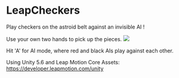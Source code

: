 # LeapCheckers
Play checkers on the astroid belt against an invisible AI !

Use your own two hands to pick up the pieces.
<img src= "https://github.com/leapmotion/LeapCheckers/blob/master/LeapCheckersVideo.gif">

Hit 'A' for AI mode, where red and black AIs play against each other.

Using Unity 5.6 and Leap Motion Core Assets: https://developer.leapmotion.com/unity
